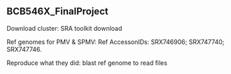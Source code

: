 ## BCB546X_FinalProject

Download cluster: SRA toolkit download

Ref genomes for PMV & SPMV: Ref AccessonIDs: SRX746906; SRX747740; SRX747746.

Reproduce what they did:
blast ref genome to read files
